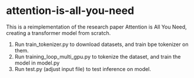 # attention-is-all-you-need
This is a reimplementation of the research paper Attention is All You Need, creating a transformer model from scratch.

1. Run train_tokenizer.py to download datasets, and train bpe tokenizer on them.
2. Run training_loop_multi_gpu.py to tokenize the dataset, and train the model in model.py
3. Run test.py (adjust input file) to test inference on model.